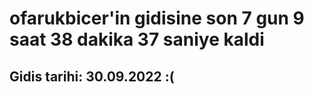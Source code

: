 # ofarukbicer'in gidisine son 7 gun 9 saat 38 dakika 37 saniye kaldi

## Gidis tarihi: 30.09.2022 :(